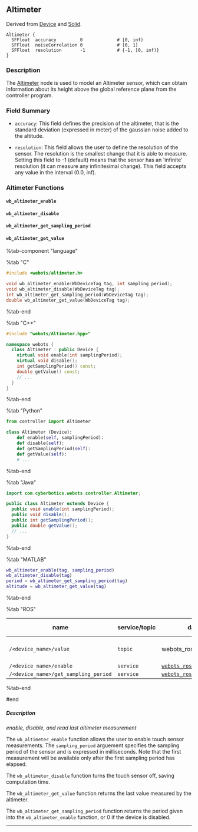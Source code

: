 ## Altimeter

Derived from [Device](device.md) and [Solid](solid.md).

```
Altimeter {
  SFFloat  accuracy         0             # [0, inf)
  SFFloat  noiseCorrelation 0             # [0, 1]
  SFFloat  resolution       -1            # {-1, [0, inf)}
}
```

### Description

The [Altimeter](#altimeter) node is used to model an Altimeter sensor, which can obtain information about its height above the global reference plane from the controller program.

### Field Summary

-  `accuracy`: This field defines the precision of the altimeter, that is the standard deviation (expressed in meter) of the gaussian noise added to the altitude.

- `resolution`: This field allows the user to define the resolution of the sensor. The resolution is the smallest change that it is able to measure.
Setting this field to -1 (default) means that the sensor has an 'infinite' resolution (it can measure any infinitesimal change).
This field accepts any value in the interval (0.0, inf).

### Altimeter Functions

#### `wb_altimeter_enable`
#### `wb_altimeter_disable`
#### `wb_altimeter_get_sampling_period`
#### `wb_altimeter_get_value`

%tab-component "language"

%tab "C"

```c
#include <webots/altimeter.h>

void wb_altimeter_enable(WbDeviceTag tag, int sampling period);
void wb_altimeter_disable(WbDeviceTag tag);
int wb_altimeter_get_sampling_period(WbDeviceTag tag);
double wb_altimeter_get_value(WbDeviceTag tag);
```

%tab-end

%tab "C++"

```cpp
#include "webots/Altimeter.hpp>"

namespace webots {
  class Altimeter : public Device {
    virtual void enable(int samplingPeriod);
    virtual void disable();
    int getSamplingPeriod() const;
    double getValue() const;
    // ...
  }
}
```

%tab-end

%tab "Python"

```python
from controller import Altimeter

class Altimeter (Device):
    def enable(self, samplingPeriod):
    def disable(self):
    def getSamplingPeriod(self):
    def getValue(self):
    # ...
```

%tab-end

%tab "Java"

```java
import com.cyberbotics.webots.controller.Altimeter;

public class Altimeter extends Device {
  public void enable(int samplingPeriod);
  public void disable();
  public int getSamplingPeriod();
  public double getValue();
  // ...
}
```

%tab-end

%tab "MATLAB"

```MATLAB
wb_altimeter_enable(tag, sampling_period)
wb_altimeter_disable(tag)
period = wb_altimeter_get_sampling_period(tag)
altitude = wb_altimeter_get_value(tag)
```

%tab-end

%tab "ROS"

| name | service/topic | data type | data type definition |
| --- | --- | --- | --- |
| `/<device_name>/value` | `topic` | webots_ros::float64stamped | [`Header`](https://docs.ros.org/api/std_msgs/html/msg/Header.html) `header`<br/>`float64 data` |
| `/<device_name>/enable` | `service` | [`webots_ros::set_int`](ros-api.md#common-services) | | 
| `/<device_name>/get_sampling_period` | `service` | [`webots_ros::get_int`](ros-api.md#common-services) | |

%tab-end

#end

##### Description

*enable, disable, and read last altimeter measurement*

The `wb_altimeter_enable` function allows the user to enable touch sensor measurements.
The `sampling_period` arguement specifies the sampling period of the sensor and is expressed in milliseconds.
Note that the first measurement will be available only after the first sampling period has elapsed.

The `wb_altimeter_disable` function turns the touch sensor off, saving computation time.

The `wb_altimeter_get_value` function returns the last value measured by the altimeter.

The `wb_altimeter_get_sampling_period` function returns the period given into the `wb_altimeter_enable` function, or 0 if the device is disabled.

---
